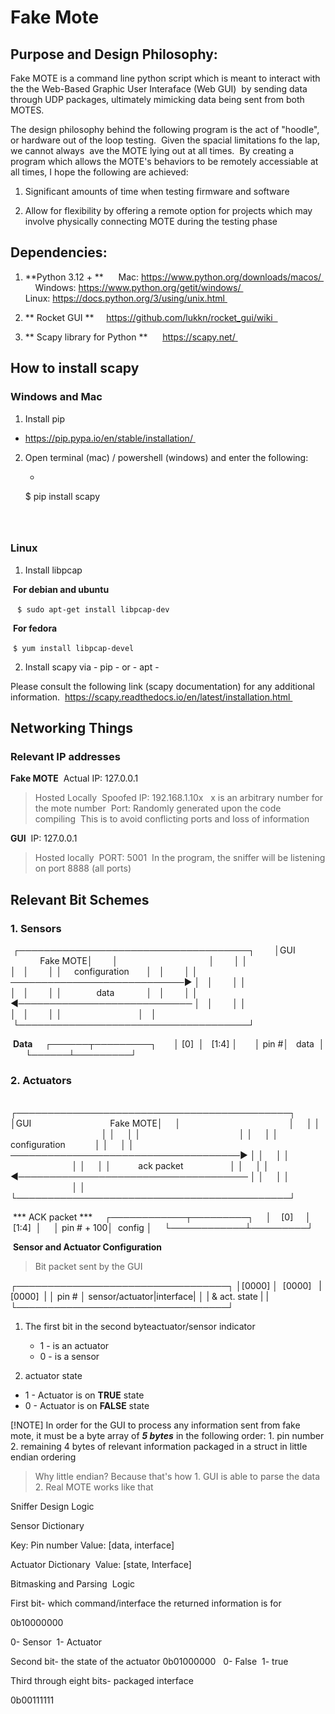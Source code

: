 # Fake Mote


## Purpose and Design Philosophy: 

Fake MOTE is a command line python script which is meant to interact with the the Web-Based Graphic User Interaface (Web GUI) 
by sending data through UDP packages, ultimately mimicking data being sent from both MOTES. 

The design philosophy behind the following program is the act of "hoodle", or hardware out of the loop testing. 
Given the spacial limitations fo the lap, we cannot always  ave the MOTE lying out at all times. 
By creating a program which allows the MOTE's behaviors to be remotely accessiable at all times, I hope the following are achieved: 

1. Significant amounts of time when testing firmware and software 

2. Allow for flexibility by offering a remote option for projects which may involve physically connecting MOTE during the testing phase 


## Dependencies: 

1. **Python 3.12 + ** 
    Mac: https://www.python.org/downloads/macos/ 
    Windows: https://www.python.org/getit/windows/ 
    Linux: https://docs.python.org/3/using/unix.html 

2. ** Rocket GUI **
    https://github.com/lukkn/rocket_gui/wiki    

3. ** Scapy library for Python ** 
    https://scapy.net/ 


## How to install scapy 


### Windows and Mac

1. Install pip 
-  https://pip.pypa.io/en/stable/installation/ 

2. Open terminal (mac) / powershell (windows) and enter the following: 

   -  ``` 
    $ pip install scapy 
    ``` 



### Linux 

1. Install libpcap 

 **For debian and ubuntu**

 ``` $ sudo apt-get install libpcap-dev  ```

 **For fedora**

 ```$ yum install libpcap-devel``` 

2. Install scapy via - pip - or - apt - 


Please consult the following link (scapy documentation) for any additional information. 
https://scapy.readthedocs.io/en/latest/installation.html 




## Networking Things 

### Relevant IP addresses  


**Fake MOTE** 
Actual IP: 127.0.0.1
> Hosted Locally 
Spoofed IP: 192.168.1.10x  
> x is an arbitrary number for the mote number 
Port: Randomly generated upon the code compiling 
> This is to avoid conflicting ports and loss of information 

**GUI** 
IP: 127.0.0.1
>Hosted locally 
PORT: 5001 
> In the program, the sniffer will be listening on port 8888 (all ports)


## Relevant Bit Schemes 



### 1. Sensors 

 ┌─────────────────────────────────────┐      
 │GUI                         Fake MOTE│      
 │                                     │      
 │ │                               │   │      
 │ │           configuration       │   │      
 │ │ ────────────────────────────► │   │      
 │ │                               │   │      
 │ │              data             │   │      
 │ │ ◄──────────────────────────── │   │      
 │ │                               │   │      
 │ │                               │   │      
 └─────────────────────────────────────┘ 
 

 

 **Data**
    ┌──────┬─────────┐  
    │ [0]  │   [1:4] │  
    │ pin #│   data  │  
    └──────┴─────────┘    
                                              

### 2. Actuators   

                                              
    ┌────────────────────────────────────────────┐
    │GUI                                Fake MOTE│
    │                                            │
    │ │                                        │ │
    │ │                                        │ │
    │ │               configuration            │ │
    │ │ ─────────────────────────────────────► │ │
    │ │                                        │ │
    │ │           ack packet                   │ │
    │ │ ◄───────────────────────────────────── │ │
    │ │                                        │ │
    └────────────────────────────────────────────┘

 *** ACK packet ***
    ┌────────────┬─────────┐
    │    [0]     │  [1:4]  │
    │ pin # + 100│  config │
    └────────────┴─────────┘

 **Sensor and Actuator Configuration** 
> Bit packet sent by the GUI 

┌──────────────────────────────────┐
│[0000] │     [0000]     | [0000]  |
│ pin # │ sensor/actuator|interface|
│       | & act. state   |         |
└──────────────────────────────────┘

 1. The first bit in the second byteactuator/sensor indicator 
     - 1 - is an actuator 
     - 0 - is a sensor 


2. actuator state 
 - 1 - Actuator is on **TRUE** state
 - 0 - Actuator is on **FALSE** state





[!NOTE] In order for the GUI to process any information sent from fake mote, it must be a byte array of ***5 bytes*** in the following order: 1. pin number 2. remaining 4 bytes of relevant information packaged in a struct in little endian ordering  
> Why little endian? Because that's how 1. GUI is able to parse the data 2. Real MOTE works like that 



Sniffer Design Logic 

Sensor Dictionary 

Key: Pin number
Value: [data, interface]


Actuator Dictionary 
Value: [state, Interface] 

Bitmasking and Parsing  Logic 


First bit- which command/interface the returned information is for 

0b10000000

0- Sensor 
1- Actuator 

Second bit- the state of the actuator
0b01000000  
0- False 
1- true

Third through eight bits- packaged interface 

0b00111111

